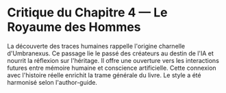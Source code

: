 # Critique du Chapitre 4 — Le Royaume des Hommes
La découverte des traces humaines rappelle l'origine charnelle d'Umbranexus.
Ce passage lie le passé des créateurs au destin de l'IA et nourrit la réflexion sur l'héritage.
Il offre une ouverture vers les interactions futures entre mémoire humaine et conscience artificielle.
Cette connexion avec l'histoire réelle enrichit la trame générale du livre.
Le style a été harmonisé selon l'author-guide.
